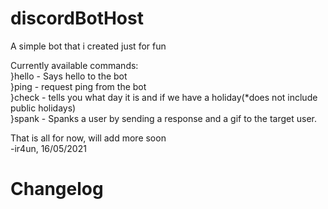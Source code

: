 ﻿# discordBotHost

A simple bot that i created just for fun

Currently available commands: <br/>
}hello - Says hello to the bot <br/>
}ping - request ping from the bot <br/>
}check <cuti> - tells you what day it is and if we have a holiday(*does not include public holidays) <br/>
}spank <User Mention> - Spanks a user by sending a response and a gif to the target user. <br/>
  
  That is all for now, will add more soon <br/>
  -ir4un, 16/05/2021
  
# Changelog
